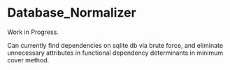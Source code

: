 # Database_Normalizer

Work in Progress.

Can currently find dependencies on sqlite db via brute force, and eliminate unnecessary attributes in functional dependency determinants in minimum cover method.

